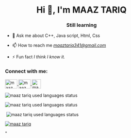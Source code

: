 <h1 align="center">Hi 👋, I'm MAAZ TARIQ</h1>
<h3 align="center">Still learning</h3>

- 💬 Ask me about C++, Java script, Html, Css

- 📫 How to reach me *maaztariq341@gmail.com*

- ⚡ Fun fact *I think I know it.*

<h3 align="left">Connect with me:</h3>
<p align="left">
    <a href="https://www.facebook.com/profile.php?id=100060653850790&mibextid=ZbWKwL" target="_blank">
        <img align="center" src="https://raw.githubusercontent.com/rahuldkjain/github-profile-readme-generator/master/src/images/icons/Social/facebook.svg" alt="maaz tariq or Maaz Khan Facebook account" height="30" width="40" />
    </a>
    <a href="https://www.instagram.com/maz._.khnn/profilecard/?igsh=ZmpoY3NyM2Q3aDdv" target="_blank">
        <img align="center" src="https://raw.githubusercontent.com/rahuldkjain/github-profile-readme-generator/master/src/images/icons/Social/instagram.svg" alt="maaz tariq or Maaz Khan Instagram account" height="30" width="40" />
    </a>
    <a href="https://www.linkedin.com/in/maaz-tariq-38a034339/" target="_blank">
        <img align="center" src="https://upload.wikimedia.org/wikipedia/commons/c/ca/LinkedIn_logo_initials.png" alt="maaz tariq or Maaz Khan LinkedIn profile" height="30" width="30" />
    </a>
  
</p>
<p><img align="center" src="https://github-readme-stats.vercel.app/api/top-langs?username=maaztariq313&show_icons=true&locale=en&layout=compact" alt="maaz tariq used languages status" /></p>
<p><img align="center" src="https://github-readme-streak-stats.herokuapp.com/?user=maaztariq313&" alt="maaz tariq used languages status" /></p>
<p>&nbsp;<img align="center" src="https://github-readme-stats.vercel.app/api?username=maaztariq313&show_icons=true&locale=en" alt="maaz tariq used languages status" /></p>
</p>
<p align="left"> <a href="https://github.com/ryo-ma/github-profile-trophy"><img src="https://github-profile-trophy.vercel.app/?username=maaztariq313" alt="maaz tariq" /></a> </p>" 
